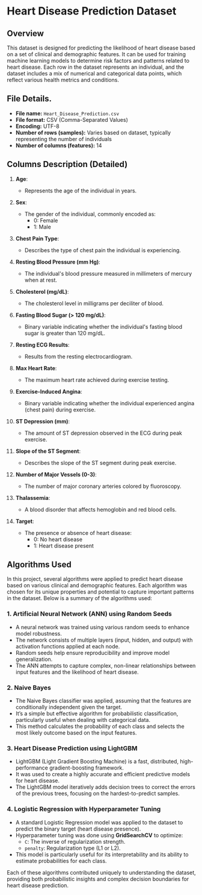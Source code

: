 # Heart Disease Prediction Dataset

## Overview

This dataset is designed for predicting the likelihood of heart disease based on a set of clinical and demographic features. It can be used for training machine learning models to determine risk factors and patterns related to heart disease. Each row in the dataset represents an individual, and the dataset includes a mix of numerical and categorical data points, which reflect various health metrics and conditions.

## File Details.

- **File name:** `Heart_Disease_Prediction.csv`
- **File format:** CSV (Comma-Separated Values)
- **Encoding:** UTF-8
- **Number of rows (samples):** Varies based on dataset, typically representing the number of individuals
- **Number of columns (features):** 14

## Columns Description (Detailed)

1. **Age**: 
   - Represents the age of the individual in years.
   
2. **Sex**: 
   - The gender of the individual, commonly encoded as:
     - 0: Female
     - 1: Male

3. **Chest Pain Type**:
   - Describes the type of chest pain the individual is experiencing.

4. **Resting Blood Pressure (mm Hg)**:
   - The individual's blood pressure measured in millimeters of mercury when at rest.

5. **Cholesterol (mg/dL)**:
   - The cholesterol level in milligrams per deciliter of blood.

6. **Fasting Blood Sugar (> 120 mg/dL)**:
   - Binary variable indicating whether the individual's fasting blood sugar is greater than 120 mg/dL.

7. **Resting ECG Results**:
   - Results from the resting electrocardiogram.

8. **Max Heart Rate**:
   - The maximum heart rate achieved during exercise testing.

9. **Exercise-Induced Angina**:
   - Binary variable indicating whether the individual experienced angina (chest pain) during exercise.

10. **ST Depression (mm)**:
    - The amount of ST depression observed in the ECG during peak exercise.

11. **Slope of the ST Segment**:
    - Describes the slope of the ST segment during peak exercise.

12. **Number of Major Vessels (0-3)**:
    - The number of major coronary arteries colored by fluoroscopy.

13. **Thalassemia**:
    - A blood disorder that affects hemoglobin and red blood cells.

14. **Target**:
    - The presence or absence of heart disease:
      - 0: No heart disease
      - 1: Heart disease present

## Algorithms Used

In this project, several algorithms were applied to predict heart disease based on various clinical and demographic features. Each algorithm was chosen for its unique properties and potential to capture important patterns in the dataset. Below is a summary of the algorithms used:

### 1. Artificial Neural Network (ANN) using Random Seeds
   - A neural network was trained using various random seeds to enhance model robustness.
   - The network consists of multiple layers (input, hidden, and output) with activation functions applied at each node.
   - Random seeds help ensure reproducibility and improve model generalization.
   - The ANN attempts to capture complex, non-linear relationships between input features and the likelihood of heart disease.

### 2. Naive Bayes
   - The Naive Bayes classifier was applied, assuming that the features are conditionally independent given the target.
   - It’s a simple but effective algorithm for probabilistic classification, particularly useful when dealing with categorical data.
   - This method calculates the probability of each class and selects the most likely outcome based on the input features.

### 3. Heart Disease Prediction using LightGBM
   - LightGBM (Light Gradient Boosting Machine) is a fast, distributed, high-performance gradient-boosting framework.
   - It was used to create a highly accurate and efficient predictive models for heart disease.
   - The LightGBM model iteratively adds decision trees to correct the errors of the previous trees, focusing on the hardest-to-predict samples.

### 4. Logistic Regression with Hyperparameter Tuning
   - A standard Logistic Regression model was applied to the dataset to predict the binary target (heart disease presence).
   - Hyperparameter tuning was done using **GridSearchCV** to optimize:
     - `C`: The inverse of regularization strength.
     - `penalty`: Regularization type (L1 or L2).
   - This model is particularly useful for its interpretability and its ability to estimate probabilities for each class.

Each of these algorithms contributed uniquely to understanding the dataset, providing both probabilistic insights and complex decision boundaries for heart disease prediction.

